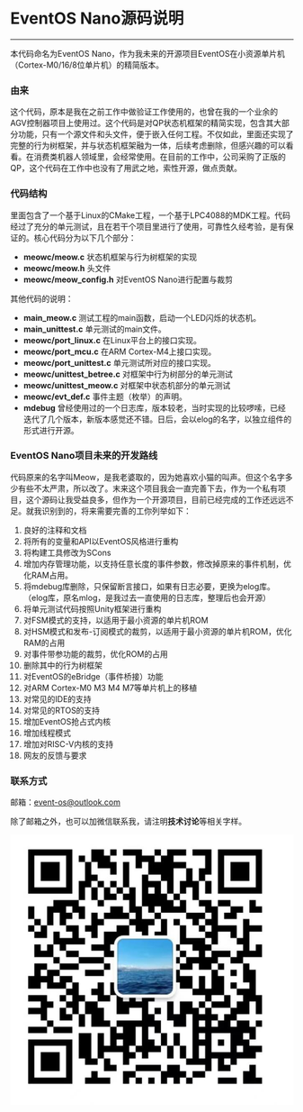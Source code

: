 # EventOS Nano源码说明
-------
本代码命名为EventOS Nano，作为我未来的开源项目EventOS在小资源单片机（Cortex-M0/16/8位单片机）的精简版本。

### 由来
这个代码，原本是我在之前工作中做验证工作使用的，也曾在我的一个业余的AGV控制器项目上使用过。这个代码是对QP状态机框架的精简实现，包含其大部分功能，只有一个源文件和头文件，便于嵌入任何工程。不仅如此，里面还实现了完整的行为树框架，并与状态机框架融为一体，后续考虑删除，但感兴趣的可以看看。在消费类机器人领域里，会经常使用。在目前的工作中，公司采购了正版的QP，这个代码在工作中也没有了用武之地，索性开源，做点贡献。

### 代码结构
里面包含了一个基于Linux的CMake工程，一个基于LPC4088的MDK工程。代码经过了充分的单元测试，且在若干个项目里进行了使用，可靠性久经考验，是有保证的。核心代码分为以下几个部分：
+ **meowc/meow.c**
状态机框架与行为树框架的实现
+ **meowc/meow.h**
头文件
+ **meowc/meow_config.h**
对EventOS Nano进行配置与裁剪

其他代码的说明：
+ **main_meow.c**
测试工程的main函数，启动一个LED闪烁的状态机。
+ **main_unittest.c**
单元测试的main文件。
+ **meowc/port_linux.c**
在Linux平台上的接口实现。
+ **meowc/port_mcu.c**
在ARM Cortex-M4上接口实现。
+ **meowc/port_unittest.c**
单元测试所对应的接口实现。
+ **meowc/unittest_betree.c**
对框架中行为树部分的单元测试
+ **meowc/unittest_meow.c**
对框架中状态机部分的单元测试
+ **meowc/evt_def.c**
事件主题（枚举）的声明。
+ **mdebug**
曾经使用过的一个日志库，版本较老，当时实现的比较啰嗦，已经迭代了几个版本，新版本感觉还不错。日后，会以elog的名字，以独立组件的形式进行开源。

### EventOS Nano项目未来的开发路线
代码原来的名字叫Meow，是我老婆取的，因为她喜欢小猫的叫声。但这个名字多少有些不太严肃，所以改了。末来这个项目我会一直完善下去，作为一个私有项目，这个源码让我受益良多，但作为一个开源项目，目前已经完成的工作还远远不足。就我识别到的，将来需要完善的工你列举如下：
1. 良好的注释和文档
1. 将所有的变量和API以EventOS风格进行重构
1. 将构建工具修改为SCons
1. 增加内存管理功能，以支持任意长度的事件参数，修改掉原来的事件机制，优化RAM占用。
1. 将mdebug库删除，只保留断言接口，如果有日志必要，更换为elog库。（elog库，原名mlog，是我过去一直使用的日志库，整理后也会开源）
1. 将单元测试代码按照Unity框架进行重构
1. 对FSM模式的支持，以适用于最小资源的单片机ROM
1. 对HSM模式和发布-订阅模式的裁剪，以适用于最小资源的单片机ROM，优化RAM的占用
1. 对事件带参功能的裁剪，优化ROM的占用
1. 删除其中的行为树框架
1. 对EventOS的eBridge（事件桥接）功能
1. 对ARM Cortex-M0 M3 M4 M7等单片机上的移植
1. 对常见的IDE的支持
1. 对常见的RTOS的支持
1. 增加EventOS抢占式内核
1. 增加线程模式
1. 增加对RISC-V内核的支持
1. 网友的反馈与要求

### 联系方式
邮箱：event-os@outlook.com

除了邮箱之外，也可以加微信联系我，请注明**技术讨论**等相关字样。

![avatar](/png/wechat.jpg)